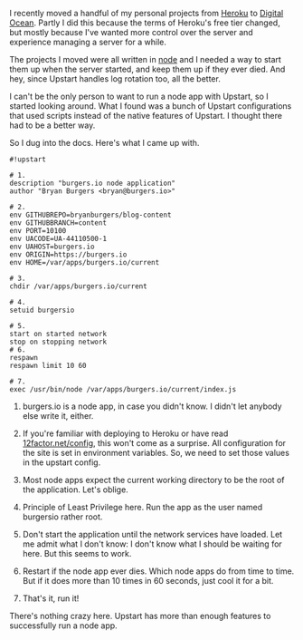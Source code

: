 I recently moved a handful of my personal projects from [Heroku][heroku] to
[Digital Ocean][doref]. Partly I did this because the terms of Heroku's free
tier changed, but mostly because I've wanted more control over the server and
experience managing a server for a while.

The projects I moved were all written in [node][node] and I needed a way to
start them up when the server started, and keep them up if they ever died. And
hey, since Upstart handles log rotation too, all the better.

I can't be the only person to want to run a node app with Upstart, so I
started looking around. What I found was a bunch of Upstart configurations
that used scripts instead of the native features of Upstart. I thought there
had to be a better way.

So I dug into the docs. Here's what I came up with.

```
#!upstart

# 1.
description "burgers.io node application"
author "Bryan Burgers <bryan@burgers.io>"

# 2.
env GITHUBREPO=bryanburgers/blog-content
env GITHUBBRANCH=content
env PORT=10100
env UACODE=UA-44110500-1
env UAHOST=burgers.io
env ORIGIN=https://burgers.io
env HOME=/var/apps/burgers.io/current

# 3.
chdir /var/apps/burgers.io/current

# 4.
setuid burgersio

# 5.
start on started network
stop on stopping network
# 6.
respawn
respawn limit 10 60

# 7.
exec /usr/bin/node /var/apps/burgers.io/current/index.js
```

1. burgers.io is a node app, in case you didn't know. I didn't let anybody
   else write it, either.

2. If you're familiar with deploying to Heroku or have read
   [12factor.net/config][12factor], this won't come as a surprise. All
   configuration for the site is set in environment variables. So, we need to
   set those values in the upstart config.

3. Most node apps expect the current working directory to be the root of the
   application. Let's oblige.

4. Principle of Least Privilege here. Run the app as the user named burgersio
   rather root.

5. Don't start the application until the network services have loaded. Let me
   admit what I don't know: I don't know what I should be waiting for here.
   But this seems to work.

6. Restart if the node app ever dies. Which node apps do from time to time.
   But if it does more than 10 times in 60 seconds, just cool it for a bit.

7. That's it, run it!

There's nothing crazy here. Upstart has more than enough features to
successfully run a node app.

[heroku]: https://heroku.com
[doref]: https://www.digitalocean.com/?refcode=5842be4f2de8
[node]: https://nodejs.org/
[12factor]: http://12factor.net/config
